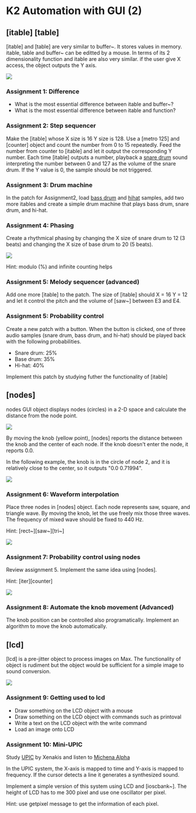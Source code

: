 # K2 Automation with GUI (2)

## [itable] [table]

[itable] and [table] are very similar to buffer~. It stores values in memory.
itable, table and buffer~ can be editted by a mouse.
In terms of its 2 dimensionality function and itable are also very similar. if the user give X access, the object outputs the Y axis.

![](K2/itable.png)

### Assignment 1: Difference

- What is the most essential difference between itable and buffer~?
- What is the most essential difference between itable and function?

### Assignment 2: Step sequencer

Make the [itable] whose X size is 16 Y size is 128.
Use a [metro 125] and [counter] object and count the number from 0 to 15 repeatedly.
Feed the number from counter to [itable] and let it output the corresponding Y number.
Each time [itable] outputs a number, playback a [snare drum](K2/snare.wav) sound interpreting the number between 0 and 127 as the volume of the snare drum. If the Y value is 0, the sample should be not triggered.

### Assignment 3: Drum machine
In the patch for Assignment2, load [bass drum](K2/bassdrum.wav) and [hihat](K2/hihat.wav) samples, add two more itables and create a simple drum machine that plays bass drum, snare drum, and hi-hat.

### Assignment 4: Phasing
Create a rhythmical phasing by changing the X size of snare drum to 12 (3 beats) and changing the X size of base drum to 20 (5 beats).

![](K2/phasing.png)

Hint: modulo (%) and infinite counting helps

### Assignment 5: Melody sequencer (advanced)

Add one more [itable] to the patch. The size of [itable] should X = 16 Y = 12 
and let it control the pitch and the volume of [saw~] between E3 and E4.

### Assignment 5: Probability control
Create a new patch with a button. When the button is clicked, one of three audio samples (snare drum, bass drum, and hi-hat) should be played back with the following probabilities.

- Snare drum: 25%
- Base drum: 35%
- Hi-hat: 40%

Implement this patch by studying futher the functionality of [itable]

## [nodes]

nodes GUI object displays nodes (circles) in a 2-D space and calculate the distance from the node point.

![](K2/nodes.png)

By moving the knob (yellow point), [nodes] reports the distance between the knob and the center of each node. If the knob doesn't enter the node, it reports 0.0.

In the following example, the knob is in the circle of node 2, and it is relatively close to the center, so it outputs "0.0 0.71994".

![](K2/knob.png)

### Assignment 6: Waveform interpolation
Place three nodes in [nodes] object. Each node represents saw, square, and triangle wave.
By moving the knob, let the use freely mix those three waves.
The frequency of mixed wave should be fixed to 440 Hz.

Hint: [rect~][saw~][tri~]

![](K2/interpolation.png)


### Assignment 7: Probability control using nodes
Review assignment 5. Implement the same idea using [nodes].

Hint: [iter][counter]


![](K2/interpolation.png)

### Assignment 8: Automate the knob movement (Advanced)

The knob position can be controlled also programatically. Implement an algorithm to move the knob automatically. 






## [lcd]
[lcd] is a pre-jitter object to process images on Max.
The functionality of object is rudiment but the object would be sufficient for a simple image to sound conversion. 

![](K10/lcd.png)

### Assignment 9: Getting used to lcd

- Draw something on the LCD object with a mouse
- Draw something on the LCD object with commands such as printoval
- Write a text on the LCD object with the write command
- Load an image onto LCD

### Assignment 10: Mini-UPIC

Study [UPIC](https://en.wikipedia.org/wiki/UPIC) by Xenakis and listen to [Michena Alpha](https://www.youtube.com/watch?v=yztoaNakKok)

In the UPIC system, the X-axis is mapped to time and Y-axis is mapped to frequency. If the cursor detects a line it generates a synthesized sound.

Implement a simple version of this system using LCD and [ioscbank~]. The height of LCD has to me 300 pixel and use one oscillator per pixel.

Hint:
use getpixel message to get the information of each pixel.